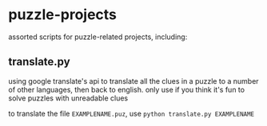 # puzzle-projects
assorted scripts for puzzle-related projects, including:

## translate.py
using google translate's api to translate all the clues in a puzzle to a number of other languages, then back to english. only use if you think it's fun to solve puzzles with unreadable clues

to translate the file `EXAMPLENAME.puz`, use `python translate.py EXAMPLENAME`
